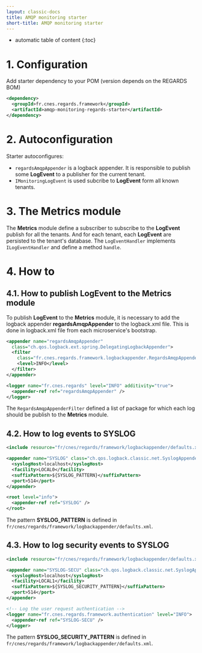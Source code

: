 ```yaml
---
layout: classic-docs
title: AMQP monitoring starter
short-title: AMQP monitoring starter
---
```


* automatic table of content
{:toc}

# 1\. Configuration

Add starter dependency to your POM (version depends on the REGARDS BOM)
```xml
<dependency>
  <groupId>fr.cnes.regards.framework</groupId>
  <artifactId>amqp-monitoring-regards-starter</artifactId>
</dependency>
```
# 2\. Autoconfiguration

Starter autoconfigures:

- `regardsAmqpAppender` is a logback appender. It is responsible to publish some **LogEvent** to a publisher for the current tenant.
- `IMonitoringLogEvent` is used subcribe to **LogEvent** form all known tenants.

# 3\. The **Metrics** module

The **Metrics** module define a subscriber to subscribe to the **LogEvent** publish for all the tenants. And for each tenant, each **LogEvent** are persisted to the tenant's database. The `LogEventHandler` implements `ILogEventHandler` and define a method `handle`.

# 4\. How to

## 4.1. How to publish **LogEvent** to the **Metrics** module
To publish **LogEvent** to the **Metrics** module, it is necessary to add the logback appender **regardsAmqpAppender** to the logback.xml file. This is done in logback.xml file from each microservice's bootstrap.
```xml
<appender name="regardsAmqpAppender"
  class="ch.qos.logback.ext.spring.DelegatingLogbackAppender">
  <filter
    class="fr.cnes.regards.framework.logbackappender.RegardsAmqpAppenderFilter">
    <level>INFO</level>
  </filter>
</appender>

<logger name="fr.cnes.regards" level="INFO" additivity="true">
  <appender-ref ref="regardsAmqpAppender" />
</logger>
```

The `RegardsAmqpAppenderFilter` defined a list of package for which each log should be publish to the **Metrics** module.

## 4.2\. How to log events to SYSLOG
```xml
<include resource="fr/cnes/regards/framework/logbackappender/defaults.xml" />

<appender name="SYSLOG" class="ch.qos.logback.classic.net.SyslogAppender">
  <syslogHost>localhost</syslogHost>
  <facility>LOCAL0</facility>
  <suffixPattern>${SYSLOG_PATTERN}</suffixPattern>
  <port>514</port>
</appender>

<root level="info">
  <appender-ref ref="SYSLOG" />
</root>
```

The pattern **SYSLOG_PATTERN** is defined in `fr/cnes/regards/framework/logbackappender/defaults.xml`.

## 4.3\. How to log security events to SYSLOG
```xml
<include resource="fr/cnes/regards/framework/logbackappender/defaults.xml" />

<appender name="SYSLOG-SECU" class="ch.qos.logback.classic.net.SyslogAppender">
  <syslogHost>localhost</syslogHost>
  <facility>LOCAL1</facility>
  <suffixPattern>${SYSLOG_SECURITY_PATTERN}</suffixPattern>
  <port>514</port>
</appender>

<!-- Log the user request authentication -->
<logger name="fr.cnes.regards.framework.authentication" level="INFO">
  <appender-ref ref="SYSLOG-SECU" />
</logger>
```

The pattern **SYSLOG_SECURITY_PATTERN** is defined in `fr/cnes/regards/framework/logbackappender/defaults.xml`.
